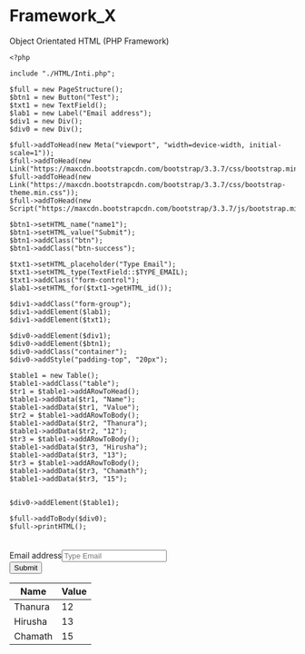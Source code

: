 # Framework_X
Object Orientated HTML (PHP Framework)

```
<?php

include "./HTML/Inti.php";

$full = new PageStructure();
$btn1 = new Button("Test");
$txt1 = new TextField();
$lab1 = new Label("Email address");
$div1 = new Div();
$div0 = new Div();

$full->addToHead(new Meta("viewport", "width=device-width, initial-scale=1"));
$full->addToHead(new Link("https://maxcdn.bootstrapcdn.com/bootstrap/3.3.7/css/bootstrap.min.css"));
$full->addToHead(new Link("https://maxcdn.bootstrapcdn.com/bootstrap/3.3.7/css/bootstrap-theme.min.css"));
$full->addToHead(new Script("https://maxcdn.bootstrapcdn.com/bootstrap/3.3.7/js/bootstrap.min.js"));

$btn1->setHTML_name("name1");
$btn1->setHTML_value("Submit");
$btn1->addClass("btn");
$btn1->addClass("btn-success");

$txt1->setHTML_placeholder("Type Email");
$txt1->setHTML_type(TextField::$TYPE_EMAIL);
$txt1->addClass("form-control");
$lab1->setHTML_for($txt1->getHTML_id());

$div1->addClass("form-group");
$div1->addElement($lab1);
$div1->addElement($txt1);

$div0->addElement($div1);
$div0->addElement($btn1);
$div0->addClass("container");
$div0->addStyle("padding-top", "20px");

$table1 = new Table();
$table1->addClass("table");
$tr1 = $table1->addARowToHead();
$table1->addData($tr1, "Name");
$table1->addData($tr1, "Value");
$tr2 = $table1->addARowToBody();
$table1->addData($tr2, "Thanura");
$table1->addData($tr2, "12");
$tr3 = $table1->addARowToBody();
$table1->addData($tr3, "Hirusha");
$table1->addData($tr3, "13");
$tr3 = $table1->addARowToBody();
$table1->addData($tr3, "Chamath");
$table1->addData($tr3, "15");


$div0->addElement($table1);

$full->addToBody($div0);
$full->printHTML();
```

<html lang="en"><head><title></title><meta content="width=device-width, initial-scale=1" name="viewport"><link rel="stylesheet" href="https://maxcdn.bootstrapcdn.com/bootstrap/3.3.7/css/bootstrap.min.css"><link rel="stylesheet" href="https://maxcdn.bootstrapcdn.com/bootstrap/3.3.7/css/bootstrap-theme.min.css"><script src="https://maxcdn.bootstrapcdn.com/bootstrap/3.3.7/js/bootstrap.min.js"></script></head><body id="body_473987779##759014771"><div id="div_443911181##599603379" class="container " style="padding-top:20px;"><div id="div_624567550##469805294" class="form-group "><label for="Input_922853605##242815583" id="label_31382891##454014217">Email address</label><input placeholder="Type Email" type="email" id="Input_922853605##242815583" class="form-control "></div><input type="Button" value="Submit" id="Input_591688137##68352410" name="name1" class="btn btn-success "><table id="table_22688407##555827360" class="table "><thead><tr id="tr_196697625##187137274"><th id="th_638642116##960031273">Name</th><th id="th_899748776##748541989">Value</th></tr></thead><tbody><tr id="tr_481751195##393249013"><td id="td_450659140##258958742">Thanura</td><td id="td_835254291##283743871">12</td></tr><tr id="tr_269992662##630930422"><td id="td_532526335##110433025">Hirusha</td><td id="td_717806439##534183361">13</td></tr><tr id="tr_665997214##27121254"><td id="td_9119832##899158755">Chamath</td><td id="td_378217830##353066471">15</td></tr></tbody></table></div></body></html>